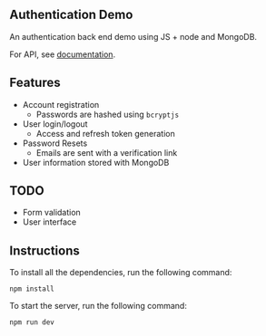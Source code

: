 ## Authentication Demo

An authentication back end demo using JS + node and MongoDB. 

For API, see [documentation](https://github.com/NikoZBK/SimpleAuthenticationApp/blob/7b393c638f59b1ca9af06977cf60514b3807e2af/documentation.md).



## Features 

* Account registration
  * Passwords are hashed using `bcryptjs`
* User login/logout
  * Access and refresh token generation
* Password Resets
   * Emails are sent with a verification link
* User information stored with MongoDB



## TODO

* Form validation
* User interface



## Instructions

To install all the dependencies, run the following command:

```
npm install
```

To start the server, run the following command:

```
npm run dev
```
